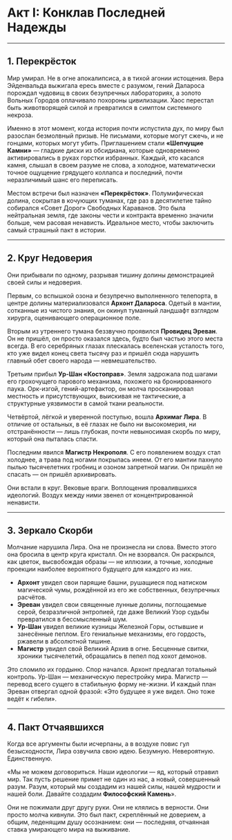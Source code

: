 # Акт I: Конклав Последней Надежды

---

## 1. Перекрёсток

Мир умирал. Не в огне апокалипсиса, а в тихой агонии истощения. Вера Эйденвальда выжигала ересь вместе с разумом, гений Далароса порождал чудовищ в своих безупречных лабораториях, а золото Вольных Городов оплачивало похороны цивилизации. Хаос перестал быть животворящей силой и превратился в симптом системного некроза.

Именно в этот момент, когда история почти испустила дух, по миру был разослан безмолвный призыв. Не письмами, которые могут сжечь, и не гонцами, которых могут убить. Приглашением стали **«Шепчущие Камни»** — гладкие диски из обсидиана, которые одновременно активировались в руках горстки избранных. Каждый, кто касался камня, слышал в своем разуме не слова, а холодное, математически точное ощущение грядущего коллапса и последний, почти неразличимый шанс его переписать.

Местом встречи был назначен **«Перекрёсток»**. Полумифическая долина, сокрытая в кочующих туманах, где раз в десятилетие тайно собирался «Совет Дорог» Свободных Караванов. Это была нейтральная земля, где законы чести и контракта временно значили больше, чем расовая ненависть. Идеальное место, чтобы заключить самый страшный пакт в истории.

---

## 2. Круг Недоверия

Они прибывали по одному, разрывая тишину долины демонстрацией своей силы и недоверия.

Первым, со вспышкой озона и безупречно выполненного телепорта, в центре долины материализовался **Архонт Далароса**. Одетый в мантии, сотканные из чистого знания, он окинул туманный ландшафт взглядом хирурга, оценивающего операционное поле.

Вторым из утреннего тумана беззвучно проявился **Провидец Эреван**. Он не пришёл, он просто оказался здесь, будто был частью этого места всегда. В его серебряных глазах плескалась вселенская усталость того, кто уже видел конец света тысячу раз и пришёл сюда нарушить главный обет своего народа — невмешательство.

Третьим прибыл **Ур-Шан «Костоправ»**. Земля задрожала под шагами его грохочущего парового механизма, похожего на бронированного паука. Орк-изгой, гений-артефактор, он молча просканировал местность и присутствующих, выискивая не тактические, а структурные уязвимости в самой ткани реальности.

Четвёртой, лёгкой и уверенной поступью, вошла **Архимаг Лира**. В отличие от остальных, в её глазах не было ни высокомерия, ни отстранённости — лишь глубокая, почти невыносимая скорбь по миру, который она пыталась спасти.

Последним явился **Магистр Некрополя**. С его появлением воздух стал холоднее, а трава под ногами покрылась инеем. От его мантии пахнуло пылью тысячелетних гробниц и озоном запретной магии. Он пришёл не спасать — он пришёл архивировать.

Они встали в круг. Вековые враги. Воплощения провалившихся идеологий. Воздух между ними звенел от концентрированной ненависти.

---

## 3. Зеркало Скорби

Молчание нарушила Лира. Она не произнесла ни слова. Вместо этого она бросила в центр круга кристалл. Он не взорвался. Он раскрылся, как цветок, высвобождая образы — не иллюзии, а точные, холодные проекции наиболее вероятного будущего для каждого из них.

* **Архонт** увидел свои парящие башни, рушащиеся под натиском магической чумы, рождённой из его же собственных, безупречных расчётов.
* **Эреван** увидел свои священные лунные долины, поглощаемые серой, безразличной энтропией, где даже Великий Узор судьбы превратился в бессмысленный шум.
* **Ур-Шан** увидел великие кузницы Железной Горы, остывшие и занесённые пеплом. Его гениальные механизмы, его гордость, ржавели в абсолютной тишине.
* **Магистр** увидел свой Великий Архив в огне. Бесценные свитки, хроники тысячелетий, обращались в пепел под хохот демонов.

Это сломило их гордыню. Спор начался. Архонт предлагал тотальный контроль. Ур-Шан — механическую перестройку мира. Магистр — перевод всего сущего в стабильную форму не-жизни. И каждый план Эреван отвергал одной фразой: «Это будущее я уже видел. Оно тоже ведёт к гибели».

---

## 4. Пакт Отчаявшихся

Когда все аргументы были исчерпаны, а в воздухе повис гул безысходности, Лира озвучила свою идею. Безумную. Невероятную. Единственную.

«Мы не можем договориться. Наши идеологии — яд, который отравил мир. Так пусть решение примет не один из нас, а новый, совершенный разум. Разум, который мы создадим из нашей силы, нашей мудрости и нашей боли. Давайте создадим **Философский Камень**».

Они не пожимали друг другу руки. Они не клялись в верности. Они просто молча кивнули. Это был пакт, скреплённый не доверием, а общим, леденящим душу осознанием: они — последняя, отчаянная ставка умирающего мира на выживание.